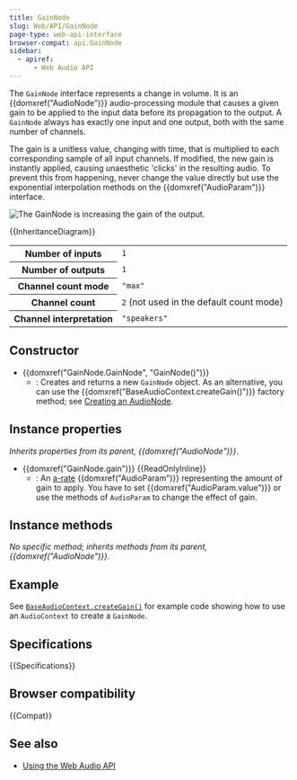 ```yaml
---
title: GainNode
slug: Web/API/GainNode
page-type: web-api-interface
browser-compat: api.GainNode
sidebar:
  - apiref:
      - Web Audio API
---
```


The `GainNode` interface represents a change in volume. It is an {{domxref("AudioNode")}} audio-processing module that causes a given gain to be applied to the input data before its propagation to the output. A `GainNode` always has exactly one input and one output, both with the same number of channels.

The gain is a unitless value, changing with time, that is multiplied to each corresponding sample of all input channels. If modified, the new gain is instantly applied, causing unaesthetic 'clicks' in the resulting audio. To prevent this from happening, never change the value directly but use the exponential interpolation methods on the {{domxref("AudioParam")}} interface.

![The GainNode is increasing the gain of the output.](webaudiogainnode.png)

{{InheritanceDiagram}}

<table class="properties">
  <tbody>
    <tr>
      <th scope="row">Number of inputs</th>
      <td><code>1</code></td>
    </tr>
    <tr>
      <th scope="row">Number of outputs</th>
      <td><code>1</code></td>
    </tr>
    <tr>
      <th scope="row">Channel count mode</th>
      <td><code>"max"</code></td>
    </tr>
    <tr>
      <th scope="row">Channel count</th>
      <td><code>2</code> (not used in the default count mode)</td>
    </tr>
    <tr>
      <th scope="row">Channel interpretation</th>
      <td><code>"speakers"</code></td>
    </tr>
  </tbody>
</table>

## Constructor

- {{domxref("GainNode.GainNode", "GainNode()")}}
  - : Creates and returns a new `GainNode` object. As an alternative, you can use the {{domxref("BaseAudioContext.createGain()")}} factory method; see [Creating an AudioNode](/en-US/docs/Web/API/AudioNode#creating_an_audionode).

## Instance properties

_Inherits properties from its parent, {{domxref("AudioNode")}}_.

- {{domxref("GainNode.gain")}} {{ReadOnlyInline}}
  - : An [a-rate](/en-US/docs/Web/API/AudioParam#a-rate) {{domxref("AudioParam")}} representing the amount of gain to apply. You have to set {{domxref("AudioParam.value")}} or use the methods of `AudioParam` to change the effect of gain.

## Instance methods

_No specific method; inherits methods from its parent, {{domxref("AudioNode")}}_.

## Example

See [`BaseAudioContext.createGain()`](/en-US/docs/Web/API/BaseAudioContext/createGain#examples) for example code showing how to use an `AudioContext` to create a `GainNode`.

## Specifications

{{Specifications}}

## Browser compatibility

{{Compat}}

## See also

- [Using the Web Audio API](/en-US/docs/Web/API/Web_Audio_API/Using_Web_Audio_API)
